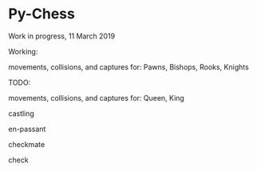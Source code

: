 # Py-Chess

Work in progress, 11 March 2019


Working: 

  movements, collisions, and captures for: Pawns, Bishops, Rooks, Knights
  
  
TODO:

  movements, collisions, and captures for: Queen, King
  
  castling
  
  en-passant
  
  checkmate
  
  check


















